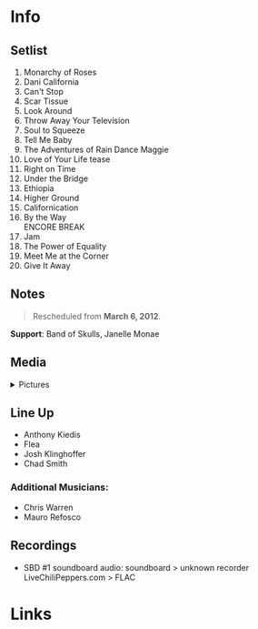 # Info

## Setlist

1. Monarchy of Roses
2. Dani California
3. Can't Stop
4. Scar Tissue
5. Look Around
6. Throw Away Your Television
7. Soul to Squeeze
8. Tell Me Baby
9. The Adventures of Rain Dance Maggie
10. Love of Your Life tease
11. Right on Time
12. Under the Bridge
13. Ethiopia
14. Higher Ground
15. Californication
16. By the Way
<br> ENCORE BREAK
17. Jam
18. The Power of Equality
19. Meet Me at the Corner
20. Give It Away

## Notes

> Rescheduled from **March 6, 2012**.

**Support**: Band of Skulls, Janelle Monae

## Media 

<details>
  <summary>Pictures</summary>
  <!--<img alt="Setlist" title="Setlist" src="_.jpg" height="200" />
  <img alt="Flyer" title="Flyer" src="_.jpg" height="200" />-->
</details>

## Line Up

* Anthony Kiedis
* Flea
* Josh Klinghoffer
* Chad Smith

### Additional Musicians:

* Chris Warren  
* Mauro Refosco

## Recordings

* SBD #1 soundboard audio: soundboard > unknown recorder LiveChiliPeppers.com > FLAC

# Links

